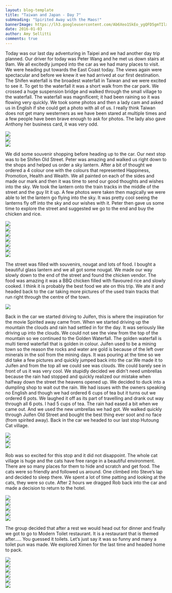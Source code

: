 ```yaml
---
layout: blog-template
title: "Taiwan and Japan - Day 7"
subHeading: "Spirited Away with the Maos!"
bannerImage: https://lh3.googleusercontent.com/Ab6Xeo1SkEo_ygQFD5gmTIlxMXxsvqyWaN9se0h2bvER1iF-Q64Q_0D_QxA9a16lbfJ-W_nUSg2xF0ynvaPxatoHK_APKPXVqbr_9ycLN0oUXEVPoEceQJe4fZNeZIeHsjkt9A-dBQ=w2400
date: 2016-01-03
author: Amy Sellitti
comments: true
---
```


Today was our last day adventuring in Taipei and we had another day trip planned. Our driver for today was Peter Wang and he met us down stairs at 9am. We all excitedly jumped into the car as we had many places to visit. We were heading put towards the East Coast today. The views again were spectacular and before we knew it we had arrived at our first destination. The Shifen waterfall is the broadest waterfall in Taiwan and we were excited to see it. To get to the waterfall it was a short walk from the car park. We crossed a huge suspension bridge and walked through the small village to the waterfall. The waterfall was magnificent; it had been raining so it was flowing very quickly. We took some photos and then a lady cam and asked us in English if she could get a photo with all of us. I really think Taiwan does not get many westerners as we have been stared at multiple times and a few people have been brave enough to ask for photos. The lady also gave Anthony her business card, it was very odd. 

<div class="center-image"><img src="https://lh3.googleusercontent.com/9xsQ3nn8uZGn_epbXL2V0xV_t3FhRFHvMhCamzKaJ0WDiv1AbWtuRjMDbZdv3gdYsb2zpR4VRVuKqa1qNdk4Q6Sgef7FCai6ai4Ey2apPYicZLcgkV1H2CgYLRi2cZ3mrsSfLH3CZg=w2400" /></div>
<div class="center-image"><img src="https://lh3.googleusercontent.com/VMT9bK5DQCAtkk79naxl3Lv_v4LiAJee6JZnncXhYPccGpH3C34121bDwPf0sTm12F6oYRzCWanOURv2wCVz-tRcrxSSm2vBZBtB4Nt7wNOYJQ1CmfAat0re0hu-WJA5n1ZZZoz5DQ=w2400" /></div>
<div class="center-image"><img src="https://lh3.googleusercontent.com/Ab6Xeo1SkEo_ygQFD5gmTIlxMXxsvqyWaN9se0h2bvER1iF-Q64Q_0D_QxA9a16lbfJ-W_nUSg2xF0ynvaPxatoHK_APKPXVqbr_9ycLN0oUXEVPoEceQJe4fZNeZIeHsjkt9A-dBQ=w2400" /></div>

We did some souvenir shopping before heading up to the car. Our next stop was to be Shifen Old Street. Peter was amazing and walked us right down to the shops and helped us order a sky lantern. After a bit of thought we ordered a 4 colour one with the colours that represented Happiness, Promotion, Health and Wealth. We all painted on each of the sides and made our mark and then it was time to send our good thoughts and wishes into the sky. We took the lantern onto the train tracks in the middle of the street and the guy lit it up. A few photos were taken then magically we were able to let the lantern go flying into the sky.  It was pretty cool seeing the lanterns fly off into the sky and our wishes with it. Peter then gave us some time to explore the street and suggested we go to the end and buy the chicken and rice.

<div class="center-image"><img src="https://lh3.googleusercontent.com/oBCkfcTxKJGgf2Zk_nzwcOX1IUbvqV3UqbwzB-RdOebpdn-fc_Z47pYw1HhEoflUtEOHSCAlcHtjmSXcMZ-uWok_W2RNIezgPCH_qoVfKof37tbmiyFO2VTDsD2Sr-L_ygeJQ1WT7A=w2400" /></div>
<div class="center-image"><img src="https://lh3.googleusercontent.com/7TwtCumSKm2oaZvQnCcoz_E7WXhE7HQTpuKstop8xgzag9uu4I-uSAXiRRWGmXgIbEf7yTE6xsCsqDwD3fSJWb5612uy8D21XCbebmWfpmhiwK8E5tlhXQrw-l_JelNZQL7vdP7Pcg=w2400" /></div>
<div class="center-image"><img src="https://lh3.googleusercontent.com/iBVnbxtiqqKWGTG7O4qQUvNjsJvu-96kSSAAfCVfTendscQIGhM2F_ZNupmQ4pFaDRBtxfBbfkCDObBaOqFVt2heAFFDJNCVYafskcelviG-MQRugXbueIjzXQROKkniAVbBqZQ7aQ=w2400" /></div>
<div class="center-image"><img src="https://lh3.googleusercontent.com/nsA96-kegw3tZfPUIDPwOzaYlq5NVQa-IOhKqCZQZQoyNmuNagSjzNVmLZQSBVTMMQ2jwoadChYRk3a0e_8F-MWL6Lxz2YlkGZF1StIkS6aDVl8rXeFv1tfn4eWyd1pUb9XB5KsQSw=w2400" /></div>
<div class="center-image"><img src="https://lh3.googleusercontent.com/BfwG9i9rZKArbagsArc9qV-EZJIik71jhDxdWlwDVmcJ7AfZxuQSPG9LuZ54fhG2of30S_3O18MawjfV812niDSTtfyygEcNZjH-lRAtgKvQBS89jL_ue9ZhSiG5eXJCSpSwQKqeBw=w2400" /></div>
<div class="center-image"><img src="https://lh3.googleusercontent.com/Oxr9PW9Q0K3LGHLi2pNVE0G2q8rE7-jGgPz-kkynqE1fdoF0yUSWVagOiwk3jt8nkovKO5EkRrLRARJKG7CiABlT8Inr7jFjyZ4jsV1tV0W_ZV1S3v87h1TGhNDEO6yPY1hNHVAzvw=w2400" /></div>
<div class="center-image"><img src="https://lh3.googleusercontent.com/SNeXMAltc_3CAqAW4nF3gUK7s_REd_tZpPc0qxBkBL7pkDE8Q6pJa48eKYvZLX30HJwbBVojMy2pq05ZzGG0QcvT_v28hw6W83XM0iL5U6m7NNsqjzOIt62uonMul82Wn5QBl2Qnfg=w2400" /></div>

The street was filled with souvenirs, nougat and lots of food. I bought a beautiful glass lantern and we all got some nougat.  We made our way slowly down to the end of the street and found the chicken vendor. The food was amazing it was a BBQ chicken filled with flavoured rice and slowly cooked. I think it is probably the best food we ate on this trip. We ate it and headed back to the car taking more pictures of the used train tracks that run right through the centre of the town.

<div class="center-image"><img src="https://lh3.googleusercontent.com/QNm9VtlzY9JlDpkmLs0mMuQkWsKWumAZELraptkXX9l-RXySUJ9a5Wcf2PVcJ-v50h6XKRhSvY4WaQKnGdethCCCU20c5XqZyqOMxtrEThIisCKVPbkefVaUTnQ4lGfaBKpgdQWeVA=w2400" /></div>

Back in the car we started driving to Juifen, this is where the inspiration for the movie Spirited away came from.  When we started driving up the mountain the clouds and rain had settled in for the day. It was seriously like driving up into the clouds. We could not see the view from the top of the mountain so we continued to the Golden Waterfall. The golden waterfall is multi tiered waterfall that is golden in colour. Juifen used to be a mining town so the reason the rocks and water are gold is because of the left over minerals in the soil from the mining days. It was pouring at the time so we did take a few pictures and quickly jumped back into the car.We made it to Juifen and from the top all we could see was clouds. We could barely see in front of us it was very cool. We stupidly decided we didn't need umbrellas because the rain had stopped and quickly realized our mistake when halfway down the street the heavens opened up. We decided to duck into a dumpling shop to wait out the rain. We had issues with the owners speaking no English and though we had ordered 6 cups of tea but it turns out we ordered 6 pots. We laughed it off as its part of travelling and drank out way through all 6 pots. I had 5 cups of tea. The rain had eased a bit when we came out. And we used the new umbrellas we had got. We walked quickly through Juifen Old Street and bought the best thing ever soot and no face (from spirited away). Back in the car we headed to our last stop Hutoung Cat village.

<div class="center-image"><img src="https://lh3.googleusercontent.com/bDGqrDwXA8TXoHPs38VUi9tAp4jTA8w0U5g7mz1V37jJ7WnRZOswqTCoKT_eS3C9g0B0r4x0B0a768v4cedg9_vGHDdQTPIeXPy_PssgGuFqqDrKIadEdZ28pwVP9RTu1WuthRUOkA=w2400" /></div>
<div class="center-image"><img src="https://lh3.googleusercontent.com/FdSHF_qymm5Eq7SJCcx4k2e94xoARbDhOeJowUvLk6xt18HpTklcHF1Req4NIyl013mGw8cYMg5yLQc91tsQsx-pCOKKiUFij39DxJYL3w5vTPgJnGoHR37BR9UrKaAlWjslSk2Htg=w2400" /></div>
<div class="center-image"><img src="https://lh3.googleusercontent.com/rUJQhTov2vQUqghiprR_Ac53TbBR45FUsyMe2wd9RwQt13lSKn9K6N9cgnWgyTIVaT2tp7oRFr0DowMmXCq7VVeDXIPSzXXymj3e3yHefwJ4vJIF_P2gyHcBPHkFnmRz-8xQDvG9cw=w2400" /></div>

Rob was so excited for this stop and it did not disappoint.  The whole cat village is huge and the cats have free range in a beautiful environment. There are so many places for them to hide and scratch and get food. The cats were so friendly and followed us around. One climbed into Steve’s lap and decided to sleep there. We spent a lot of time patting and looking at the cats, they were so cute.  After 2 hours we dragged Rob back into the car and made a decision to return to the hotel.

<div class="center-image"><img src="https://lh3.googleusercontent.com/7MF0xR82W8pCJLzFLixzmrfwqNR3mg6AYZGLSPyWq_blkWHXzBDMsGpugYm10xfejT90tIMfzKy3nF2NGo3QVBpU-u_LcJHf768zjHMS3w_36WNtI4u5G2HY6WOLghfPtJg5CaiZGQ=w2400" /></div>
<div class="center-image"><img src="https://lh3.googleusercontent.com/HZq--eGKXCO2p3KebYz5XXmlnx8GTLuWbachR7IYLn4-zzGXfBDEeGr9WfHEe7WqRmuszbG6LKgWBZcWEAmL3geTUBn7ESuvfjnacif16xGgIhqFpeZWsL8cZeu7Yb-_OIy5Wuf5_w=w2400" /></div>
<div class="center-image"><img src="hhttps://lh3.googleusercontent.com/mm5trQfuDkAwKTDMfWj0V1FJ00MdmOVm0vDlrdBQRTaHtyzsGARQpBzj1DB9qoXdkoO8QwUvSscjcmNTG01D5etOPGjvFOslI0BuW6MsVFrqcT8s5lb4j8ClfDlDADdYEfWAVMkM6Q=w2400" /></div>
<div class="center-image"><img src="https://lh3.googleusercontent.com/pMzIebv4i3OndrdZp8jMNzMlQrTRU8Lj2K9K0V6h6m2ZYTON1warwm6G8db66aNixRhrhgbZzZ3__xLMxAXfn3Kd7mEYuKVZQRgWA37hg75Jh9J2MThkZy6DcTyPZp2SqCKE3vSuqA=w2400" /></div>
<div class="center-image"><img src="https://lh3.googleusercontent.com/p6-bra6tCrwxQ6aHg5Hy20SwSHoP1x_qDvxdKUosO1w2Krg8Q1gpo0ie0cuQDBsF49gS9y1S7Ka4UHJ_R0dtxlqqzGCcRneoNf5RHaPtq0H4nB2Xedr2R0fao74MNbNxG4HataGaRw=w2400" /></div>


The group decided that after a rest we would head out for dinner and finally we got to go to Modern Toilet restaurant. It is a restaurant that is themed after….. You guessed it toilets. Let’s just say it was so funny and many a toilet pun was made. We explored Ximen for the last time and headed home to pack.

<div class="center-image"><img src="https://lh3.googleusercontent.com/-uk4QCzzXqdpDIGsjdQAzZKHjQMd1fTHeBiJ2SaxToMpo465B_KWteQNVio2qQlH9bZa49D5jqSQmdYzig_XeomIgJ6YbPgFmNQbIHozS3xQ_W8vDrKwm_G1swAOf_2rHnq5NBZ0jQ=w2400" /></div>
<div class="center-image"><img src="https://lh3.googleusercontent.com/0mH_69lXLT_lJEnBa_Of9-iI_u6GkanqDHmksrtgOI6SX23b9wK1nNIfXM2ucg-CHP1LLaWp2fh4o6et1o4u0ClozO18lFhgBsLPuc0Nrfe1ZSfpfl9w2GkQKNlaMSu5wDhVLMTpnQ=w2400" /></div>
<div class="center-image"><img src="https://lh3.googleusercontent.com/rxAjNt7WXy0PfdWliQ69fnH3dh3-XgkJ1EbsjZ0t_e9Fv4fmcirlNs4s7Ht76FKNLV5-nKUg_2nYu7Ox6zxiZjpOXfHP6P_wL1UGncKOelThiFpTZzem-vbaQKpAYRiWuiUMVXlMhw=w2400" /></div>
<div class="center-image"><img src="https://lh3.googleusercontent.com/Se0qQqCD39JfTF7pDpD0Y2F2lICdrb9jpJaCSEqcM9ZEWoPNdBQ33QLwssCn8lO2IHHLwNpjiTx8S8hNMH55xKVat2GEKgMceTOhB0GAOijhjFeeN259r_FKBTgNw7B9VL-O0VBKVA=w2400" /></div>
<div class="center-image"><img src="https://lh3.googleusercontent.com/uiJy2ekvvmqqCCdcqAel8zIZ3J1eI3NTpLXChckCfSK3cs9GkjnB54peV96gHit3Ud994UYHvEXjXvEkyY4Km-hOHNDReVyy5uMJ4s6wxmareBTN9mSGLnoYLosYRo2rkgzV7m94WA=w2400" /></div>
<div class="center-image"><img src="https://lh3.googleusercontent.com/UF06_nTQP4PLUcErmRPBQtewfVOF6Wj7YHnrD-LSI09tHPj0UBJ1Zb1J1YE6_OVU5fwCj9P5MK4NYn39cb2kdOx6Kr1Kzm65Zd-aD_YThaP5bUbB7TPoORFKrZD7AX7SMFRKUlUBtA=w2400" /></div>

